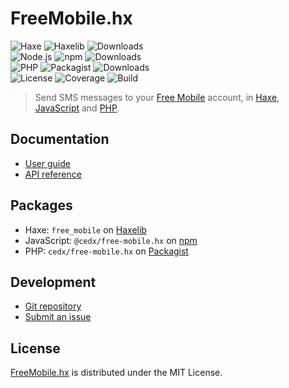 # FreeMobile.hx
![Haxe](https://badgen.net/badge/haxe/%3E%3D4.1.0/green) ![Haxelib](https://badgen.net/haxelib/v/free_mobile) ![Downloads](https://badgen.net/haxelib/d/free_mobile)  
![Node.js](https://badgen.net/npm/node/@cedx/free-mobile.hx) ![npm](https://badgen.net/npm/v/@cedx/free-mobile.hx) ![Downloads](https://badgen.net/npm/dt/@cedx/free-mobile.hx)  
![PHP](https://badgen.net/packagist/php/cedx/free-mobile.hx) ![Packagist](https://badgen.net/packagist/v/cedx/free-mobile.hx) ![Downloads](https://badgen.net/packagist/dt/cedx/free-mobile.hx)  
![License](https://badgen.net/badge/license/MIT/blue) ![Coverage](https://badgen.net/coveralls/c/github/cedx/free-mobile.hx) ![Build](https://badgen.net/github/checks/cedx/free-mobile.hx/main)

> Send SMS messages to your [Free Mobile](https://mobile.free.fr) account,
> in [Haxe](https://haxe.org), [JavaScript](https://developer.mozilla.org/en-US/docs/Web/JavaScript) and [PHP](https://www.php.net).

## Documentation
- [User guide](https://docs.belin.io/free-mobile.hx)
- [API reference](https://api.belin.io/free-mobile.hx)

## Packages
- Haxe: `free_mobile` on [Haxelib](https://lib.haxe.org/p/free_mobile)
- JavaScript: `@cedx/free-mobile.hx` on [npm](https://www.npmjs.com/package/@cedx/free-mobile.hx)
- PHP: `cedx/free-mobile.hx` on [Packagist](https://packagist.org/packages/cedx/free-mobile.hx)

## Development
- [Git repository](https://git.belin.io/cedx/free-mobile.hx)
- [Submit an issue](https://git.belin.io/cedx/free-mobile.hx/issues)

## License
[FreeMobile.hx](https://docs.belin.io/free-mobile.hx) is distributed under the MIT License.
